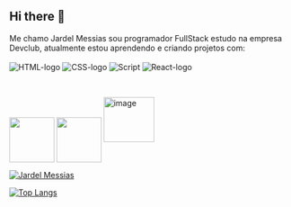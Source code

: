 ## Hi there :pencil:

Me chamo Jardel Messias sou programador FullStack estudo na empresa Devclub, atualmente estou aprendendo e criando projetos com:
<br>
<br>
<img src ="https://img.shields.io/badge/HTML5-E34F26?style=for-the-badge&logo=html5&logoColor=white" alt= "HTML-logo"/>   <img src = "https://img.shields.io/badge/CSS-239120?&style=for-the-badge&logo=css3&logoColor=white" alt = "CSS-logo"/>   <img src ="https://img.shields.io/badge/JavaScript-F7DF1E?style=for-the-badge&logo=javascript&logoColor=black" alt = "Script"/>    <img src = "https://img.shields.io/badge/react%20os-0088CC?style=for-the-badge&logo=reactos&logoColor=white" alt = "React-logo"/>



<br>

<a href=" jardel.messias.dev@gmail.com"><img  width =80 align="center" src ="https://img.shields.io/badge/Gmail-D14836?style=for-the-badge&logo=gmail&logoColor=white"/></a>                      <a href= "www.linkedin.com/in/jardel-messias-desenvolvedor"><img width =80  align="center" src ="https://img.shields.io/badge/LinkedIn-0077B5?style=for-the-badge&logo=linkedin&logoColor=white"/></a>       <a href="https://www.jardelmessias.com.br"><img width="90" height="80" alt="image" src="https://github.com/user-attachments/assets/d98d8283-588a-427b-8339-0b5e1c406016" /></a>



[![Jardel Messias](https://github-readme-stats.vercel.app/api?username=JardelMessias39)](https://github.com/anuraghazra/github-readme-stats)
<br>

[![Top Langs](https://github-readme-stats.vercel.app/api/top-langs/?username=jardelMessias39)](https://github.com/anuraghazra/github-readme-stats)
